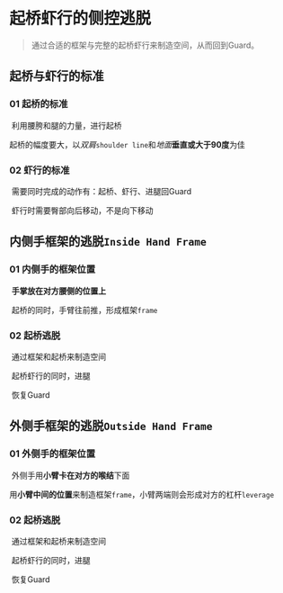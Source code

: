 # 起桥虾行的侧控逃脱

> 通过合适的框架与完整的起桥虾行来制造空间，从而回到Guard。

## 起桥与虾行的标准

### 01 起桥的标准

​	利用腰胯和腿的力量，进行起桥

​	起桥的幅度要大，以*双肩*`shoulder line`和*地面***垂直或大于90度**为佳

### 02 虾行的标准

​	需要同时完成的动作有：起桥、虾行、进腿回Guard

​	虾行时需要臀部向后移动，不是向下移动

## 内侧手框架的逃脱`Inside Hand Frame`

### 01 内侧手的框架位置

​	**手掌放在对方腰侧的位置上**

​	起桥的同时，手臂往前推，形成框架`frame`

### 02 起桥逃脱

​	通过框架和起桥来制造空间

​	起桥虾行的同时，进腿

​	恢复Guard	

## 外侧手框架的逃脱`Outside Hand Frame`

### 01 外侧手的框架位置

​	外侧手用**小臂卡在对方的喉结**下面

​	用**小臂中间的位置**来制造框架`frame`，小臂两端则会形成对方的杠杆`leverage`

### 02 起桥逃脱

​	通过框架和起桥来制造空间

​	起桥虾行的同时，进腿

​	恢复Guard	